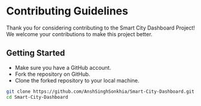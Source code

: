 # Contributing Guidelines

Thank you for considering contributing to the Smart City Dashboard Project! We welcome your contributions to make this project better.

## Getting Started

- Make sure you have a GitHub account.
- Fork the repository on GitHub.
- Clone the forked repository to your local machine.

```bash
git clone https://github.com/AnshSinghSonkhia/Smart-City-Dashboard.git
cd Smart-City-Dashboard
